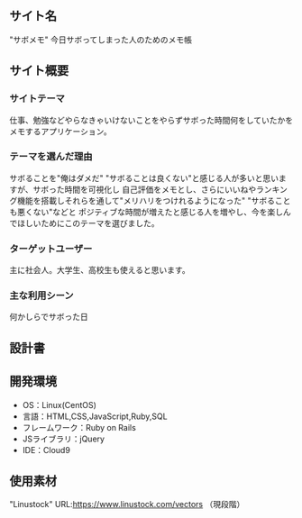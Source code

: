 ## サイト名
"サボメモ" 今日サボってしまった人のためのメモ帳

## サイト概要

### サイトテーマ
仕事、勉強などやらなきゃいけないことをやらずサボった時間何をしていたかをメモするアプリケーション。

### テーマを選んだ理由
サボることを"俺はダメだ" "サボることは良くない"と感じる人が多いと思いますが、サボった時間を可視化し
自己評価をメモとし、さらにいいねやランキング機能を搭載しそれらを通して"メリハリをつけれるようになった" "サボることも悪くない"などと
ポジティブな時間が増えたと感じる人を増やし、今を楽しんでほしいためにこのテーマを選びました。

### ターゲットユーザー
主に社会人。大学生、高校生も使えると思います。

### 主な利用シーン
何かしらでサボった日

## 設計書


## 開発環境
- OS：Linux(CentOS)
- 言語：HTML,CSS,JavaScript,Ruby,SQL
- フレームワーク：Ruby on Rails
- JSライブラリ：jQuery
- IDE：Cloud9

## 使用素材
"Linustock" URL:https://www.linustock.com/vectors
（現段階）